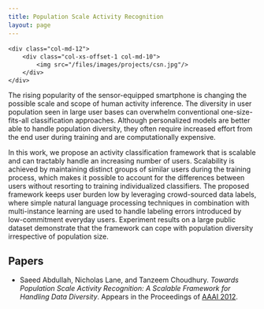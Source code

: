 ```yaml
---
title: Population Scale Activity Recognition
layout: page
---
```


<div class="row">

    <div class="col-md-12">
        <div class="col-xs-offset-1 col-md-10">
            <img src="/files/images/projects/csn.jpg"/>
        </div>
    </div>
</div>



The rising popularity of the sensor-equipped smartphone is changing the possible
scale and scope of human activity inference. The diversity in user population
seen in large user bases can overwhelm conventional one-size-fits-all classification
approaches. Although personalized models are better able to handle population
diversity, they often require increased effort from the end user during training
and are computationally expensive.

In this work, we propose an activity classification framework that is scalable
and can tractably handle an increasing number of users. Scalability is achieved
by maintaining distinct groups of similar users during the training process, which
makes it possible to account for the differences between users without resorting
to training individualized classifiers. The proposed framework keeps user burden
low by leveraging crowd-sourced data labels, where simple natural language processing
techniques in combination with multi-instance learning are used to handle labeling
errors introduced by low-commitment everyday users. Experiment results on a large
public dataset demonstrate that the framework can cope with population diversity
irrespective of population size.

## Papers ##
* Saeed Abdullah, Nicholas Lane, and Tanzeem Choudhury.
<em>Towards Population Scale Activity Recognition: A Scalable Framework for Handling Data Diversity</em>.
Appears in the Proceedings of [AAAI 2012][aaai-2012].

[aaai-2012]: http://www.aaai.org/ocs/index.php/AAAI/AAAI12/paper/viewFile/5169/5491
